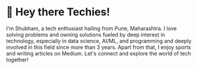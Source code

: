 # 💫 Hey there Techies!
I'm Shubham, a tech enthusiast hailing from Pune, Maharashtra. I love solving problems and owning solutions fueled by deep interest in technology, especially in data science, AI/ML, and programming and deeply involved in this field since more than 3 years. Apart from that, I enjoy sports and writing articles on Medium. Let's connect and explore the world of tech together!






